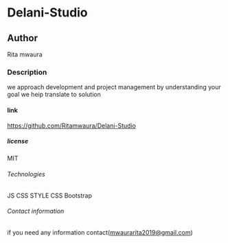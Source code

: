 # Delani-Studio
## Author
Rita mwaura
### Description
we approach development and project management by understanding your goal we heip translate to solution
#### link
https://github.com/Ritamwaura/Delani-Studio
##### license 
MIT
###### Technologies
JS
CSS
STYLE CSS
Bootstrap
###### Contact information
if you need any information contact(mwaurarita2019@gmail.com) 